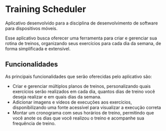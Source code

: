 # Training Scheduler

Aplicativo desenvolvido para a disciplina de desenvolvimento de software para dispositivos móveis.

Esse aplicativo busca oferecer uma ferramenta para criar e gerenciar sua rotina de treinos, organizando
seus exercícios para cada dia da semana, de forma simplificada e extensível.

## Funcionalidades

As principais funcionalidades que serão oferecidas pelo aplicativo são:

- Criar e gerenciar múltiplos planos de treinos, personalizando quais exercícios serão realizados 
em cada dia, quantos dias de treino você deseja realizar e em quais dias da semana.
- Adicionar imagens e vídeos de execuções aos exercícios, disponibilizando uma fonte acessível 
para visualizar a execução correta
- Montar um cronograma com seus horários de treino, permitindo que você anote os dias que você realizou 
o treino e acompanhe sua frequência de treino.
